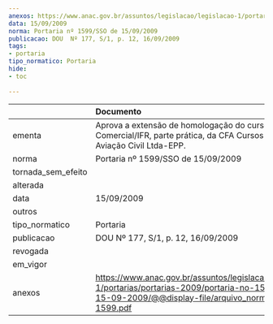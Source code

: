 ```yaml
---
anexos: https://www.anac.gov.br/assuntos/legislacao/legislacao-1/portarias/portarias-2009/portaria-no-1599-sso-de-15-09-2009/@@display-file/arquivo_norma/PA2009-1599.pdf
data: 15/09/2009
norma: Portaria nº 1599/SSO de 15/09/2009
publicacao: DOU  Nº 177, S/1, p. 12, 16/09/2009
tags:
- portaria
tipo_normatico: Portaria
hide: 
- toc 
 
---
```


|                    | Documento                                                                                                                                                         |
|:-------------------|:------------------------------------------------------------------------------------------------------------------------------------------------------------------|
| ementa             | Aprova a extensão de homologação do curso de Piloto Comercial/IFR, parte prática, da CFA Cursos Escola de Aviação Civil Ltda-EPP.                                 |
| norma              | Portaria nº 1599/SSO de 15/09/2009                                                                                                                                |
| tornada_sem_efeito |                                                                                                                                                                   |
| alterada           |                                                                                                                                                                   |
| data               | 15/09/2009                                                                                                                                                        |
| outros             |                                                                                                                                                                   |
| tipo_normatico     | Portaria                                                                                                                                                          |
| publicacao         | DOU  Nº 177, S/1, p. 12, 16/09/2009                                                                                                                               |
| revogada           |                                                                                                                                                                   |
| em_vigor           |                                                                                                                                                                   |
| anexos             | https://www.anac.gov.br/assuntos/legislacao/legislacao-1/portarias/portarias-2009/portaria-no-1599-sso-de-15-09-2009/@@display-file/arquivo_norma/PA2009-1599.pdf |